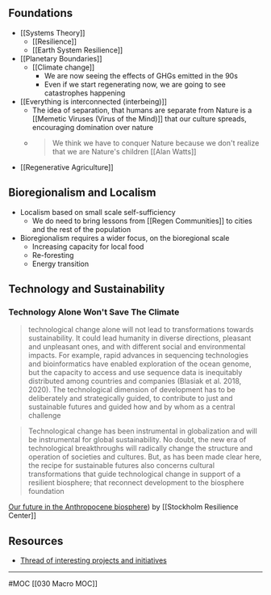 ## Foundations
- [[Systems Theory]]
	- [[Resilience]]
	- [[Earth System Resilience]]
- [[Planetary Boundaries]]
	- [[Climate change]]
		- We are now seeing the effects of GHGs emitted in the 90s
		- Even if we start regenerating now, we are going to see catastrophes happening
- [[Everything is interconnected (interbeing)]]
	- The idea of separation, that humans are separate from Nature is a [[Memetic Viruses (Virus of the Mind)]] that our culture spreads, encouraging domination over nature
	- > We think we have to conquer Nature because we don't realize that we are Nature's children [[Alan Watts]]
- [[Regenerative Agriculture]]


## Bioregionalism and Localism
- Localism based on small scale self-sufficiency
	- We do need to bring lessons from [[Regen Communities]] to cities and the rest of the population
- Bioregionalism requires a wider focus, on the bioregional scale
	- Increasing capacity for local food
	- Re-foresting
	- Energy transition

## Technology and Sustainability
### Technology Alone Won't Save The Climate
> technological change alone will not lead to transformations towards sustainability. It could lead humanity in diverse directions, pleasant and 
unpleasant ones, and with different social and environmental impacts. For example, rapid advances in sequencing technologies and bioinformatics have enabled exploration of the ocean genome, but the capacity to access and use 
sequence data is inequitably distributed among countries and companies (Blasiak et al. 2018, 2020). The technological dimension of development has to be deliberately and strategically guided, to contribute to just and sustainable futures and guided how and by whom as a central challenge

> Technological change has been instrumental in globalization and will be instrumental for global sustainability. No doubt, the new era of technological breakthroughs will radically change the structure and operation of societies and cultures. But, as has been made clear here, the recipe for sustainable futures also concerns cultural transformations that guide technological change in support of a resilient biosphere; that reconnect development to the biosphere foundation

[Our future in the Anthropocene biosphere](https://link.springer.com/article/10.1007/s13280-021-01544-8)) by [[Stockholm Resilience Center]]

## Resources
- [Thread of interesting projects and initiatives](https://twitter.com/giorgiop_/status/1368983685404430341)
-------------------
#MOC [[030 Macro MOC]]